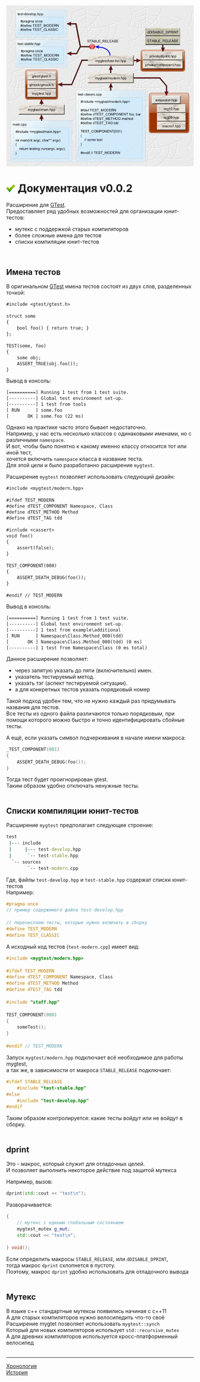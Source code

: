 [![logo](yed/design.jpg)](../README.md)  

[M]: #main        "головной файл документации"
[H]: ../README.md        "на главную"
[P]: icons/progress.png  "в процессе..."
[S]: icons/success.png   "ошибок не обнаружено"
[GTest]: https://github.com/google/googletest
    
<a name="main"></a>
[![S]][H] Документация v0.0.2
=============================
Расширение для [GTest].  
Предоставляет ряд удобных возможностей для организации юнит-тестов:  
  - мутекс с поддержкой старых компиляторов  
  - более сложные имена для тестов  
  - списки компиляции юнит-тестов  
<br/>

Имена тестов
------------
В оригинальном [GTest] имена тестов состоят из двух слов, разделенных точкой:  

```
#include <gtest/gtest.h>

struct some
{
    bool foo() { return true; }
};

TEST(some, foo)
{
    some obj;
    ASSERT_TRUE(obj.foo());
}
```

Вывод в консоль:  

```
[==========] Running 1 test from 1 test suite.
[----------] Global test environment set-up.
[----------] 1 test from tools
[ RUN      ] some.foo
[       OK ] some.foo (22 ms)
```

Однако на практике часто этого бывает недостаточно.  
Например, у нас есть несколько классов с одинаковыми именами, но с различными `namespace`.  
И вот, чтобы было понятно к какому именно классу относится тот или иной тест,  
хочется включить `namespace` класса в название теста.  
Для этой цели и было разработанно расширение `mygtest`.  

Расширение `mygtest` позволяет использовать следующий дизайн:  

```
#include <mygtest/modern.hpp>

#ifdef TEST_MODERN
#define dTEST_COMPONENT Namespace, Class
#define dTEST_METHOD Method
#define dTEST_TAG tdd

#icnlude <cassert>
void foo()
{
    assert(false);
}

TEST_COMPONENT(000)
{
    ASSERT_DEATH_DEBUG(foo());
}

#endif // TEST_MODERN
```

Вывод в консоль:  

```
[==========] Running 1 test from 1 test suite.
[----------] Global test environment set-up.
[----------] 1 test from example\additional
[ RUN      ] Namespace\Class.Method_000(tdd)
[       OK ] Namespace\Class.Method_000(tdd) (0 ms)
[----------] 1 test from Namespace\Class (0 ms total)
```

Данное расширение позволяет:  
  - через запятую указать до пяти (включительно) имен.  
  - указатель тестируемый метод.  
  - указать тэг (аспект тестируемой ситуации).  
  - а для конкретных тестов указать порядковый номер  

Такой подход удобен тем, что не нужно каждый раз придумывать названия для тестов.  
Все тесты из одного файла различаются только порядковым, при помощи которого
можно быстро и точно идентифицировать сбойные тесты.  

А ещё, если указать символ подчеркивания в начале имени макроса:  
```cpp
_TEST_COMPONENT(001)
{
    ASSERT_DEATH_DEBUG(foo());
}
```

Тогда тест будет проигнорирован gtest.  
Таким образом удобно отключать ненужные тесты.  
<br/>

Списки компиляции юнит-тестов
-----------------------------
Расширение `mygtest` предполагает следующее строение:  
```bat
test
 |--- include
 |     |--- test-develop.hpp
 |      `-- test-stable.hpp
  `-- sources
        `-- test-modern.cpp
```

Где, файлы `test-develop.hpp` и `test-stable.hpp` содержат списки юнит-тестов  
Например:  

```cpp
#pragma once
// пример содержимого файла test-develop.hpp

// перечисляем тесты, которые нужно включить в сборку
#define TEST_MODERN  
#define TEST_CLASSIC 
```

А исходный код тестов (`test-modern.cpp`) имеет вид:  

```cpp
#include <mygtest/modern.hpp>

#ifdef TEST_MODERN
#define dTEST_COMPONENT Namespace, Class
#define dTEST_METHOD Method
#define dTEST_TAG tdd

#include "staff.hpp"

TEST_COMPONENT(000)
{
    someTest();
}

#endif // TEST_MODERN
```

Запуск `mygtest/modern.hpp` подключает всё необходимое для работы mygtest,  
а так же, в зависимости от макроса `STABLE_RELEASE` подключает:  

```cpp
#ifdef STABLE_RELEASE
    #include "test-stable.hpp"
#else
    #include "test-develop.hpp"    
#endif
```
Таким образом контролируется: какие тесты войдут или не войдут в сборку.  
<br/>


dprint
------
Это - макрос, который служит для отладочных целей.  
И позволяет выполнить некоторое действие под защитой мутекса  

Например, вызов:  
```cpp
dprint(std::cout << "test\n");
```

Разворачивается:  

```cpp
{
    // мутекс с единым глобальным состоянием
    mygtest_mutex g_mut;
    std::cout << "test\n";

} void();
```

Если определить макросы `STABLE_RELEASE`, или `dDISABLE_DPRINT`,  
тогда макрос `dprint` схлопнется в пустоту.  
Поэтому, макрос `dprint` удобно использовать для отладочного вывода  
<br/>


Мутекс
------
В языке с++ стандартные мутексы появились начиная с с++11  
А для старых компиляторов нужно велосипедить что-то своё  
Расширение mygtet позволяет использовать `mygtest::synch`  
Который для новых компиляторов использует `std::recursive_mutex`  
А для древних компиляторов используется кросс-платформенный велосипед  
<br/>

--------------------------------------------------------------------------------

[Хронология](chrono.md)  
[История](history.md)  

